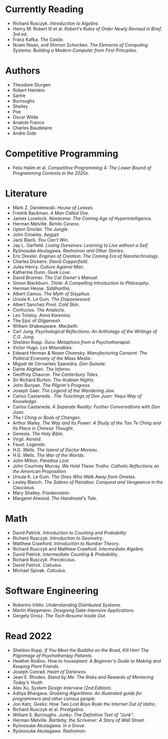 # Currently Reading
- Richard Rusczyk. *Introduction to Algebra*
- Henry M. Robert III et al. *Robert's Rules of Order Newly Revised in Brief*. 3rd ed.
- Franz Kafka. *The Castle*.
- Noam Nisan, and Shimon Schocken. *The Elements of Computing Systems: Building a Modern Computer from First Princpiles*.

# Authors
- Theodore Sturgen
- Robert Heinlein
- Sartre
- Burroughs
- Shelley
- Poe
- Oscar Wilde
- Anatole France
- Charles Baudelaire
- Andre Gide

# Competitive Programming
- Felix Halim et al. *Competitive Programming 4: The Lower Bound of Programming Contests in the 2020s*.

# Literature
- Mark Z. Danielewski. *House of Leaves*.
- Fredrik Backman. *A Man Called Ove*.
- James Lovelock. *Novacene: The Coming Age of Hyperintelligence*.
- Herman Melville. *Benito Cereno*.
- Upton Sinclair. *The Jungle*.
- John Crowley. *Aegypt*.
- Jack Black. *You Can't Win*.
- Jay L. Garfield. *Losing Ourselves: Learning to Live without a Self*.
- Ryūnosuke Akutagawa. *Rashomon and Other Stories*.
- Eric Drexler. *Engines of Creation: The Coming Era of Nanotechnology*.
- Charles Dickens. *David Copperfield*.
- Jules Henry. *Culture Against Man*.
- Katherine Dunn. *Geek Love*.
- David Brunner. *The Cat Owner's Manual*.
- Simon Blackburn. *Think: A Compelling Introduction to Philosophy*.
- Herman Hesse. *Siddhartha*.
- Albert Camus. *The Myth of Sisyphus*.
- Ursula K. Le Guin. *The Dispossessed*.
- Albert Sanchez Pinol. *Cold Skin*.
- Confucius. *The Analects*.
- Leo Tolstoy. *Anna Karenina*.
- The Epic of *Gilgamesh*.
- William Shakespeare. *Macbeth*.
- Carl Jung. *Psychological Reflections: An Anthology of the Writings of C.G. Jung*.
- Sheldon Kopp. *Guru: Metaphors from a Psychotherapist*.
- Victor Hugo. *Les Miserables*.
- Edward Herman & Noam Chomsky. *Manufacturing Consent: The Political Economy of the Mass Media*.
- Miguel de Cervantes Saavedra. *Don Quixote*.
- Dante Alighieri. *The Inferno*.
- Geoffrey Chaucer. *The Canterbury Tales*.
- Sir Richard Burton. *The Arabian Nights*.
- John Bunyan. *The Pilgrim's Progress*.
- Joseph Gaer. *The Legend of the Wandering Jew*.
- Carlos Castaneda . *The Teachings of Don Juan: Yaqui Way of Knowledge*.
- Carlos Castaneda. *A Separate Reality: Further Conversations with Don Juan*.
- *The I Ching or Book of Changes*.
- Arthur Waley. *The Way and Its Power: A Study of the Tao Te Ching and Its Place in Chinese Thought*.
- Genesis. *The Holy Bible*.
- Virgil. *Aeneid*.
- Faust. *Legends*.
- H.G. Wells. *The Island of Doctor Moreau*.
- H.G. Wells. *The War of the Worlds*.
- John Milton. *Paradise Lost*.
- John Courtney Murray. *We Hold These Truths: Catholic Reflections on the American Proposition*.
- Ursula K. Le Guin. *The Ones Who Walk Away from Omelas*.
- Lesley Blanch. *The Sabres of Paradise: Conquest and Vengeance in the Caucasus.*
- Mary Shelley. *Frankenstein*.
- Margaret Atwood. *The Handmaid's Tale*.

# Math
- David Patrick. *Introduction to Counting and Probability*
- Richard Rusczyk. *Introduction to Geometry*.
- Matthew Crawford. *Introduction to Number Theory*.
- Richard Rusczyk and Matthew Crawford. *Intermediate Algebra*.
- David Patrick. *Intermediate Counting & Probability*.
- Richard Rusczyk. *Precalculus*.
- David Patrick. *Calculus*.
- Michael Spivak. *Calculus*.

# Software Engineering
- Robertro Vitillo. *Understanding Distributed Systems*.
- Martin Kleppmann. *Designing Data-Intensive Applications*.
- Gergely Orosz. *The Tech Resume Inside Out*.

# Read 2022
- Sheldon Kopp. *If You Meet the Buddha on the Road, Kill Him! The Pilgrimage of Psychotherapy Patients*.
- Heather Rodino. *How to houseplant: A Beginner's Guide to Making and Keeping Plant Friends*.
- Joseph Conrad. *Heart of Darkness*.
- Jean E. Rhodes. *Stand by Me: The Risks and Rewards of Mentoring Today’s Youth*
- Alex Xu. *System Design Interview (2nd Edition)*.
- Aditya Bhargava. *Grokking Algorithms: An illustrated guide for programmers and other curious people*.
- Jon Katz. *Geeks: How Two Lost Boys Rode the Internet Out of Idaho*.
- Richard Rusczyk et al. *Prealgebra*.
- William S. Burroughs. *Junky: The Definitive Text of "Junk"*.
- Herman Melville. *Bartleby, the Scrivener: A Story of Wall Street*.
- Ryūnosuke Akutagawa. *In a Grove*.
- Ryūnosuke Akutagawa. *Rashomon*.
